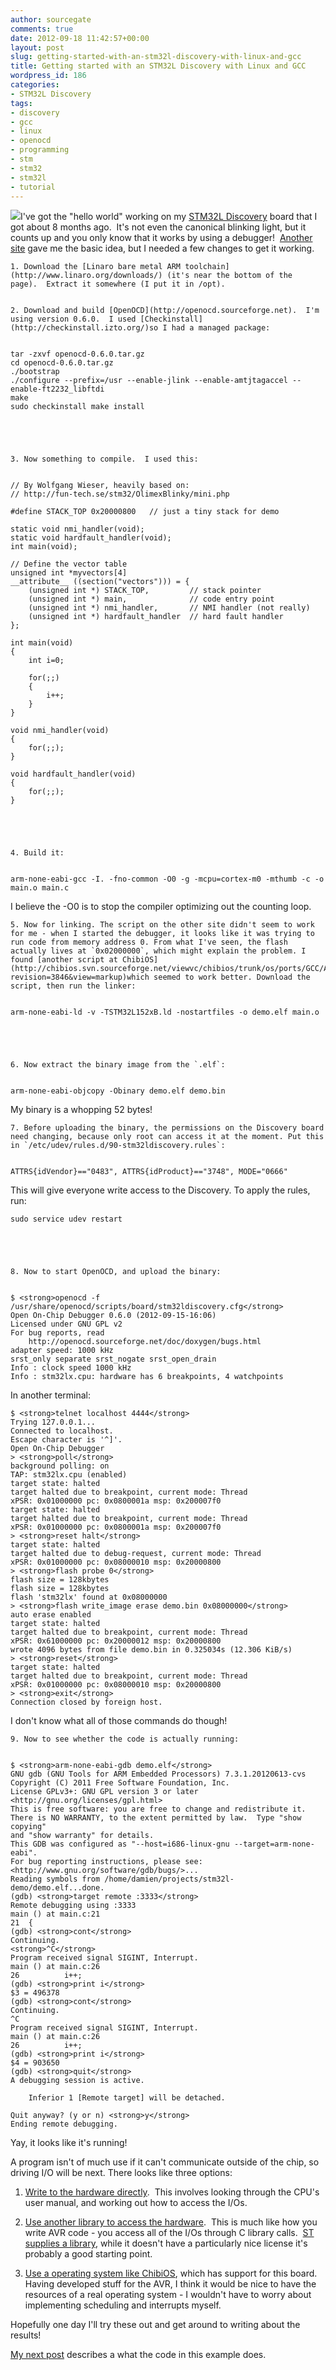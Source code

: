 ```yaml
---
author: sourcegate
comments: true
date: 2012-09-18 11:42:57+00:00
layout: post
slug: getting-started-with-an-stm32l-discovery-with-linux-and-gcc
title: Getting started with an STM32L Discovery with Linux and GCC
wordpress_id: 186
categories:
- STM32L Discovery
tags:
- discovery
- gcc
- linux
- openocd
- programming
- stm
- stm32
- stm32l
- tutorial
---
```


[![](http://sourcegate.files.wordpress.com/2012/09/stm32l-discovery_board_small.jpg)](http://www.st.com/internet/com/MULTIMEDIA_RESOURCES/IMAGE/BOARD_PHOTO/stm32l-discovery_board.jpg)I've got the "hello world" working on my [STM32L Discovery](http://www.st.com/internet/evalboard/product/250990.jsp) board that I got about 8 months ago.  It's not even the canonical blinking light, but it counts up and you only know that it works by using a debugger!  [Another site](http://www.triplespark.net/elec/pdev/arm/stm32.html) gave me the basic idea, but I needed a few changes to get it working.




	
    1. Download the [Linaro bare metal ARM toolchain](http://www.linaro.org/downloads/) (it's near the bottom of the page).  Extract it somewhere (I put it in /opt).

	
    2. Download and build [OpenOCD](http://openocd.sourceforge.net).  I'm using version 0.6.0.  I used [Checkinstall](http://checkinstall.izto.org/)so I had a managed package:

    
    tar -zxvf openocd-0.6.0.tar.gz
    cd openocd-0.6.0.tar.gz
    ./bootstrap
    ./configure --prefix=/usr --enable-jlink --enable-amtjtagaccel --enable-ft2232_libftdi
    make
    sudo checkinstall make install




	
    3. Now something to compile.  I used this:

    
    // By Wolfgang Wieser, heavily based on:
    // http://fun-tech.se/stm32/OlimexBlinky/mini.php
    
    #define STACK_TOP 0x20000800   // just a tiny stack for demo
    
    static void nmi_handler(void);
    static void hardfault_handler(void);
    int main(void);
    
    // Define the vector table
    unsigned int *myvectors[4]
    __attribute__ ((section("vectors"))) = {
        (unsigned int *) STACK_TOP,         // stack pointer
        (unsigned int *) main,              // code entry point
        (unsigned int *) nmi_handler,       // NMI handler (not really)
        (unsigned int *) hardfault_handler  // hard fault handler
    };
    
    int main(void)
    {
        int i=0;
    
        for(;;)
        {
            i++;
        }
    }
    
    void nmi_handler(void)
    {
        for(;;);
    }
    
    void hardfault_handler(void)
    {
        for(;;);
    }




	
    4. Build it:

    
    arm-none-eabi-gcc -I. -fno-common -O0 -g -mcpu=cortex-m0 -mthumb -c -o main.o main.c


I believe the -O0 is to stop the compiler optimizing out the counting loop.

	
    5. Now for linking. The script on the other site didn't seem to work for me - when I started the debugger, it looks like it was trying to run code from memory address 0. From what I've seen, the flash actually lives at `0x02000000`, which might explain the problem. I found [another script at ChibiOS](http://chibios.svn.sourceforge.net/viewvc/chibios/trunk/os/ports/GCC/ARMCMx/STM32L1xx/ld/STM32L152xB.ld?revision=3846&view=markup)which seemed to work better. Download the script, then run the linker:

    
    arm-none-eabi-ld -v -TSTM32L152xB.ld -nostartfiles -o demo.elf main.o




	
    6. Now extract the binary image from the `.elf`:

    
    arm-none-eabi-objcopy -Obinary demo.elf demo.bin


My binary is a whopping 52 bytes!

	
    7. Before uploading the binary, the permissions on the Discovery board need changing, because only root can access it at the moment. Put this in `/etc/udev/rules.d/90-stm32ldiscovery.rules`:

    
    ATTRS{idVendor}=="0483", ATTRS{idProduct}=="3748", MODE="0666"


This will give everyone write access to the Discovery. To apply the rules, run:

    
    sudo service udev restart




	
    8. Now to start OpenOCD, and upload the binary:

    
    $ <strong>openocd -f /usr/share/openocd/scripts/board/stm32ldiscovery.cfg</strong>
    Open On-Chip Debugger 0.6.0 (2012-09-15-16:06)
    Licensed under GNU GPL v2
    For bug reports, read
    	http://openocd.sourceforge.net/doc/doxygen/bugs.html
    adapter speed: 1000 kHz
    srst_only separate srst_nogate srst_open_drain
    Info : clock speed 1000 kHz
    Info : stm32lx.cpu: hardware has 6 breakpoints, 4 watchpoints


In another terminal:

    
    $ <strong>telnet localhost 4444</strong>
    Trying 127.0.0.1...
    Connected to localhost.
    Escape character is '^]'.
    Open On-Chip Debugger
    > <strong>poll</strong>
    background polling: on
    TAP: stm32lx.cpu (enabled)
    target state: halted
    target halted due to breakpoint, current mode: Thread 
    xPSR: 0x01000000 pc: 0x0800001a msp: 0x200007f0
    target state: halted
    target halted due to breakpoint, current mode: Thread 
    xPSR: 0x01000000 pc: 0x0800001a msp: 0x200007f0
    > <strong>reset halt</strong>
    target state: halted
    target halted due to debug-request, current mode: Thread 
    xPSR: 0x01000000 pc: 0x08000010 msp: 0x20000800
    > <strong>flash probe 0</strong>
    flash size = 128kbytes
    flash size = 128kbytes
    flash 'stm32lx' found at 0x08000000
    > <strong>flash write_image erase demo.bin 0x08000000</strong>
    auto erase enabled
    target state: halted
    target halted due to breakpoint, current mode: Thread 
    xPSR: 0x61000000 pc: 0x20000012 msp: 0x20000800
    wrote 4096 bytes from file demo.bin in 0.325034s (12.306 KiB/s)
    > <strong>reset</strong>
    target state: halted
    target halted due to breakpoint, current mode: Thread 
    xPSR: 0x01000000 pc: 0x08000010 msp: 0x20000800
    > <strong>exit</strong>
    Connection closed by foreign host.


I don't know what all of those commands do though!

	
    9. Now to see whether the code is actually running:

    
    $ <strong>arm-none-eabi-gdb demo.elf</strong>
    GNU gdb (GNU Tools for ARM Embedded Processors) 7.3.1.20120613-cvs
    Copyright (C) 2011 Free Software Foundation, Inc.
    License GPLv3+: GNU GPL version 3 or later <http://gnu.org/licenses/gpl.html>
    This is free software: you are free to change and redistribute it.
    There is NO WARRANTY, to the extent permitted by law.  Type "show copying"
    and "show warranty" for details.
    This GDB was configured as "--host=i686-linux-gnu --target=arm-none-eabi".
    For bug reporting instructions, please see:
    <http://www.gnu.org/software/gdb/bugs/>...
    Reading symbols from /home/damien/projects/stm32l-demo/demo.elf...done.
    (gdb) <strong>target remote :3333</strong>
    Remote debugging using :3333
    main () at main.c:21
    21	{
    (gdb) <strong>cont</strong>
    Continuing.
    <strong>^C</strong>
    Program received signal SIGINT, Interrupt.
    main () at main.c:26
    26	        i++;
    (gdb) <strong>print i</strong>
    $3 = 496378
    (gdb) <strong>cont</strong>
    Continuing.
    ^C
    Program received signal SIGINT, Interrupt.
    main () at main.c:26
    26	        i++;
    (gdb) <strong>print i</strong>
    $4 = 903650
    (gdb) <strong>quit</strong>
    A debugging session is active.
    
    	Inferior 1 [Remote target] will be detached.
    
    Quit anyway? (y or n) <strong>y</strong>
    Ending remote debugging.


Yay, it looks like it's running!



A program isn't of much use if it can't communicate outside of the chip, so driving I/O will be next. There looks like three options:

	
  1. [Write to the hardware directly](http://sourcegate.wordpress.com/2012/09/24/blinky-on-the-stm32l-discovery/).  This involves looking through the CPU's user manual, and working out how to access the I/Os.

	
  2. [Use another library to access the hardware](http://sourcegate.wordpress.com/2012/09/27/using-sts-libraries-with-the-stm32l-discovery/).  This is much like how you write AVR code - you access all of the I/Os through C library calls.  [ST supplies a library](http://www.st.com/internet/com/SOFTWARE_RESOURCES/SW_COMPONENT/FIRMWARE/stm32l1_stdperiph_lib.zip), while it doesn't have a particularly nice license it's probably a good starting point.

	
  3. [Use a operating system like ChibiOS](http://sourcegate.wordpress.com/2012/10/01/chibios-on-the-stm32l-discovery/), which has support for this board.  Having developed stuff for the AVR, I think it would be nice to have the resources of a real operating system - I wouldn't have to worry about implementing scheduling and interrupts myself.


Hopefully one day I'll try these out and get around to writing about the results!

[My next post](http://sourcegate.wordpress.com/2012/09/20/how-the-stm32l-discovery-demo-works/) describes a what the code in this example does.
